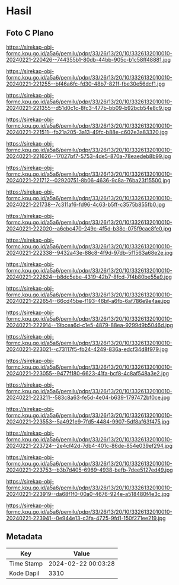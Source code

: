 # Hasil

## Foto C Plano

https://sirekap-obj-formc.kpu.go.id/a5a6/pemilu/pdpr/33/26/13/20/10/3326132010010-20240221-220426--744355b1-80db-44bb-905c-b1c58ff48881.jpg

https://sirekap-obj-formc.kpu.go.id/a5a6/pemilu/pdpr/33/26/13/20/10/3326132010010-20240221-221255--bf46a6fc-fd30-48b7-821f-fbe30e56dcf1.jpg

https://sirekap-obj-formc.kpu.go.id/a5a6/pemilu/pdpr/33/26/13/20/10/3326132010010-20240221-221355--d51d0c1c-8fc3-477b-bb09-b92bcb54e8c9.jpg

https://sirekap-obj-formc.kpu.go.id/a5a6/pemilu/pdpr/33/26/13/20/10/3326132010010-20240221-221511--fb21a205-3a13-49fc-b88e-c602e3a83320.jpg

https://sirekap-obj-formc.kpu.go.id/a5a6/pemilu/pdpr/33/26/13/20/10/3326132010010-20240221-221626--17027bf7-5753-4de5-870a-78eaedeb8b99.jpg

https://sirekap-obj-formc.kpu.go.id/a5a6/pemilu/pdpr/33/26/13/20/10/3326132010010-20240221-221712--02920751-8b06-4636-9c8a-76ba23f15500.jpg

https://sirekap-obj-formc.kpu.go.id/a5a6/pemilu/pdpr/33/26/13/20/10/3326132010010-20240221-221738--7c311af6-fd96-4c63-b5ff-c3575b855fb0.jpg

https://sirekap-obj-formc.kpu.go.id/a5a6/pemilu/pdpr/33/26/13/20/10/3326132010010-20240221-222020--a6cbc470-249c-4f5d-b38c-075f9cac8fe0.jpg

https://sirekap-obj-formc.kpu.go.id/a5a6/pemilu/pdpr/33/26/13/20/10/3326132010010-20240221-222338--9432a43e-88c8-4f9d-97db-5f1563a68e2e.jpg

https://sirekap-obj-formc.kpu.go.id/a5a6/pemilu/pdpr/33/26/13/20/10/3326132010010-20240221-222624--b8dc5ebe-4319-42b7-8fcd-7f4b80be55a9.jpg

https://sirekap-obj-formc.kpu.go.id/a5a6/pemilu/pdpr/33/26/13/20/10/3326132010010-20240221-222654--66cd45be-f193-46bf-a6fb-6af786e9e4ae.jpg

https://sirekap-obj-formc.kpu.go.id/a5a6/pemilu/pdpr/33/26/13/20/10/3326132010010-20240221-222914--19bcea6d-c1e5-4879-88ea-9299d9b5046d.jpg

https://sirekap-obj-formc.kpu.go.id/a5a6/pemilu/pdpr/33/26/13/20/10/3326132010010-20240221-223021--c73117f5-fb24-4249-836a-edcf34d8f979.jpg

https://sirekap-obj-formc.kpu.go.id/a5a6/pemilu/pdpr/33/26/13/20/10/3326132010010-20240221-223055--9477f180-6623-41fa-bcf8-4c8af548a3e2.jpg

https://sirekap-obj-formc.kpu.go.id/a5a6/pemilu/pdpr/33/26/13/20/10/3326132010010-20240221-223211--583c8a63-fe5d-4e04-b639-1797472bf0ce.jpg

https://sirekap-obj-formc.kpu.go.id/a5a6/pemilu/pdpr/33/26/13/20/10/3326132010010-20240221-223553--5a4921e9-7fd5-4484-9907-5df8af63f475.jpg

https://sirekap-obj-formc.kpu.go.id/a5a6/pemilu/pdpr/33/26/13/20/10/3326132010010-20240221-223724--2e4cf42d-7db4-401c-86de-854e039ef294.jpg

https://sirekap-obj-formc.kpu.go.id/a5a6/pemilu/pdpr/33/26/13/20/10/3326132010010-20240221-223753--b3b7d405-6969-4938-befb-7dee5127ed49.jpg

https://sirekap-obj-formc.kpu.go.id/a5a6/pemilu/pdpr/33/26/13/20/10/3326132010010-20240221-223919--da68f1f0-00a0-4676-924e-a518480f4e3c.jpg

https://sirekap-obj-formc.kpu.go.id/a5a6/pemilu/pdpr/33/26/13/20/10/3326132010010-20240221-223941--0e944e13-c3fa-4725-9fd1-150f271ee219.jpg


## Metadata

| Key        | Value               |
| ---------- | ------------------- |
| Time Stamp | 2024-02-22 00:03:28 |
| Kode Dapil | 3310                |



